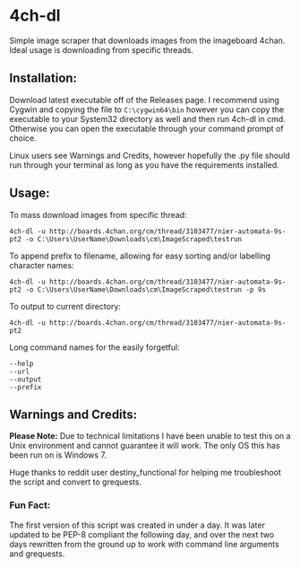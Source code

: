 # 4ch-dl

Simple image scraper that downloads images from the imageboard 4chan. Ideal usage is downloading from specific threads.

## Installation:
Download latest executable off of the Releases page. I recommend using Cygwin and copying the file to ```C:\cygwin64\bin``` however you can copy the executable to your System32 directory as well and then run 4ch-dl in cmd. Otherwise you can open the executable through your command prompt of choice.

Linux users see Warnings and Credits, however hopefully the .py file should run through your terminal as long as you have the requirements installed.

## Usage:

To mass download images from specific thread:
```
4ch-dl -u http://boards.4chan.org/cm/thread/3103477/nier-automata-9s-pt2 -o C:\Users\UserName\Downloads\cm\ImageScraped\testrun
```
To append prefix to filename, allowing for easy sorting and/or labelling character names:
```
4ch-dl -u http://boards.4chan.org/cm/thread/3103477/nier-automata-9s-pt2 -o C:\Users\UserName\Downloads\cm\ImageScraped\testrun -p 9s
```
To output to current directory:
```
4ch-dl -u http://boards.4chan.org/cm/thread/3103477/nier-automata-9s-pt2
```
Long command names for the easily forgetful:
```
--help
--url
--output
--prefix
```


## Warnings and Credits:

**Please Note:** 
Due to technical limitations I have been unable to test this on a Unix environment and cannot guarantee it will work. The only OS this has been run on is Windows 7. 

Huge thanks to reddit user destiny_functional for helping me troubleshoot the script and convert to grequests.


### Fun Fact:
The first version of this script was created in under a day. It was later updated to be PEP-8 compliant the following day, and over the next two days rewritten from the ground up to work with command line arguments and grequests.
